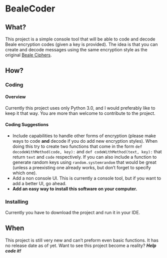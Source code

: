 # BealeCoder
## What?
This project is a simple console tool that will be able to code and decode Beale encryption codes (given a key is provided). The idea is that you can create and decode messages using the same encryption style as the original [Beale Ciphers](https://en.wikipedia.org/wiki/Beale_ciphers).
## How?
### Coding
#### Overview
Currently this project uses only Python 3.0, and I would preferably like to keep it that way. You are more than welcome to contribute to the project.
#### Coding Suggestions
- Include capabilities to handle other forms of encryption (please make ways to code **and** decode if you do add new encryption styles). When doing this try to create two functions that come in the form `def decodeWithMethod(code, key):` and `def codeWithMethod(text, key):` that return `text` and `code` respectively. If you can also include a function to generate random keys using `random.systemrandom` that would be great (unless a preexisting one already works, but don’t forget to specify which one).
- Add a non console UI. This is currently a console tool, but if you want to add a better UI, go ahead. 
- **Add an easy way to install this software on your computer.**
### Installing
Currently you have to download the project and run it in your IDE.
## When
This project is still very new and can’t preform even basic functions. It has no release date as of yet. Want to see this project become a reality? ***Help code it!***
